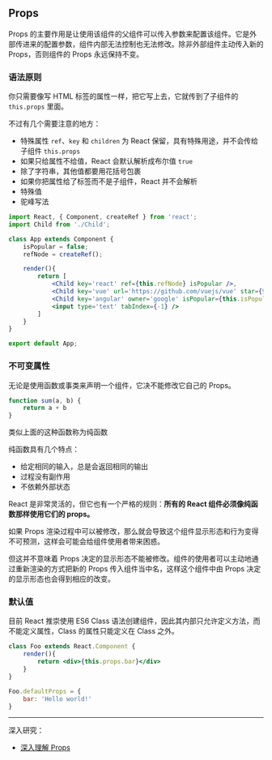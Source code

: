 ## Props

Props 的主要作用是让使用该组件的父组件可以传入参数来配置该组件。它是外部传进来的配置参数，组件内部无法控制也无法修改。除非外部组件主动传入新的 Props，否则组件的 Props 永远保持不变。

### 语法原则

你只需要像写 HTML 标签的属性一样，把它写上去，它就传到了子组件的 `this.props` 里面。

不过有几个需要注意的地方：

* 特殊属性 `ref`、`key` 和 `children` 为 React 保留，具有特殊用途，并不会传给子组件 `this.props`
* 如果只给属性不给值，React 会默认解析成布尔值 `true`
* 除了字符串，其他值都要用花括号包裹
* 如果你把属性给了标签而不是子组件，React 并不会解析
* 特殊值
* 驼峰写法

```jsx
import React, { Component, createRef } from 'react';
import Child from './Child';

class App extends Component {
    isPopular = false;
    refNode = createRef();

    render(){
        return [
            <Child key='react' ref={this.refNode} isPopular />,
            <Child key='vue' url='https://github.com/vuejs/vue' star={96500} />,
            <Child key='angular' owner='google' isPopular={this.isPopular} />,
            <input type='text' tabIndex={-1} />
        ]
    }
}

export default App;
```

### 不可变属性

无论是使用函数或事类来声明一个组件，它决不能修改它自己的 Props。

```js
function sum(a, b) {
    return a + b
}
```

类似上面的这种函数称为纯函数

纯函数具有几个特点：

* 给定相同的输入，总是会返回相同的输出
* 过程没有副作用
* 不依赖外部状态

React 是非常灵活的，但它也有一个严格的规则：**所有的 React 组件必须像纯函数那样使用它们的 props。**

如果 Props 渲染过程中可以被修改，那么就会导致这个组件显示形态和行为变得不可预测，这样会可能会给组件使用者带来困惑。

但这并不意味着 Props 决定的显示形态不能被修改。组件的使用者可以主动地通过重新渲染的方式把新的 Props 传入组件当中名，这样这个组件中由 Props 决定的显示形态也会得到相应的改变。

### 默认值

目前 React 推崇使用 ES6 Class 语法创建组件，因此其内部只允许定义方法，而不能定义属性，Class 的属性只能定义在 Class 之外。

```jsx
class Foo extends React.Component {
    render(){
        return <div>{this.props.bar}</div>
    }
}

Foo.defaultProps = {
    bar: 'Hello world!'
}
```

---

深入研究：

- [深入理解 Props](https://blog.csdn.net/u013451157/article/details/78728213)

